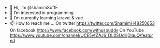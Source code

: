 - 👋 Hi, I’m @shamimSoftE
- 👀 I’m interested in programming
- 🌱 I’m currently learning laravel & vue 
- 📫 How to reach me ...
  On twitter
  https://twitter.com/ShamimH48250653
  On facebook
  https://www.facebook.com/withusbuddy
  On YouTube
  https://www.youtube.com/channel/UCE5ytZAJ6_DL0SUdrjDIquQ/featured

<!---
shamimSoftE/shamimSoftE is a ✨ special ✨ repository because its `README.md` (this file) appears on your GitHub profile.
You can click the Preview link to take a look at your changes.
--->
